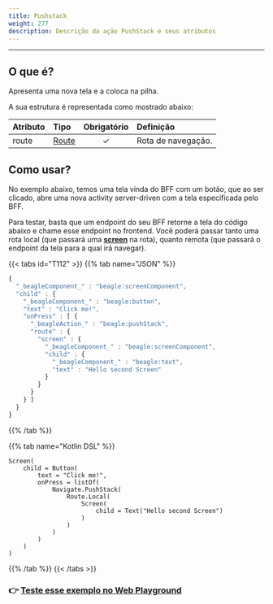```yaml
---
title: Pushstack
weight: 277
description: Descrição da ação PushStack e seus atributos
---
```


---

## O que é?

Apresenta uma nova tela e a coloca na pilha.

A sua estrutura é representada como mostrado abaixo: 

| **Atributo** | **Tipo** | Obrigatório | **Definição** |
| :--- | :--- | :---: | :--- |
| route | [Route](route/) | ✓ | Rota de navegação. |

## Como usar?

No exemplo abaixo, temos uma tela vinda do BFF com um botão, que ao ser clicado, abre uma nova activity server-driven com a tela especificada pelo BFF. 

Para testar, basta que um endpoint do seu BFF retorne a tela do código abaixo e chame esse endpoint no frontend. Você poderá passar tanto uma rota local  \(que passará uma [**screen**](https://docs.usebeagle.io/api/screen) na rota\), quanto remota \(que passará o endpoint da tela para a qual irá navegar\).

{{< tabs id="T112" >}}
{{% tab name="JSON" %}}
```javascript
{
  "_beagleComponent_" : "beagle:screenComponent",
  "child" : {
    "_beagleComponent_" : "beagle:button",
    "text" : "Click me!",
    "onPress" : [ {
      "_beagleAction_" : "beagle:pushStack",
      "route" : {
        "screen" : {
          "_beagleComponent_" : "beagle:screenComponent",
          "child" : {
            "_beagleComponent_" : "beagle:text",
            "text" : "Hello second Screen"
          }
        }
      }
    } ]
  }
}
```
{{% /tab %}}

{{% tab name="Kotlin DSL" %}}
```
Screen(
    child = Button(
        text = "Click me!",
        onPress = listOf(
            Navigate.PushStack(
                Route.Local(
                    Screen(
                        child = Text("Hello second Screen")
                    )
                )
            )
        )
    )
)
```
{{% /tab %}}
{{< /tabs >}}

### 👉 [Teste esse exemplo no Web Playground](https://beagle-playground.netlify.app/#/demo/default-components/button.json)
